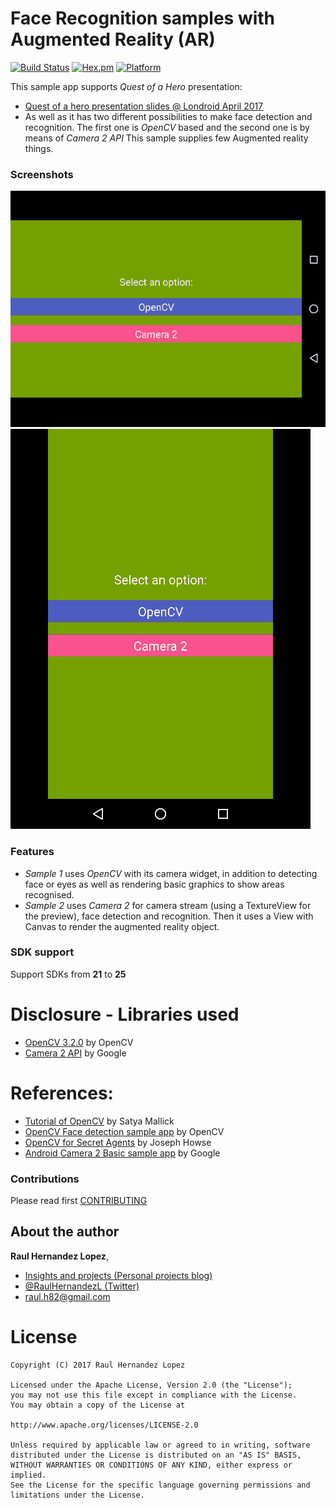 # Face Recognition samples with Augmented Reality (AR)
[![Build Status](https://travis-ci.org/raulh82vlc/ImageRecognitionSamples.svg?branch=master)](https://travis-ci.org/raulh82vlc/ImageRecognitionSamples)
[![Hex.pm](https://img.shields.io/hexpm/l/plug.svg)](http://www.apache.org/licenses/LICENSE-2.0)
[![Platform](https://img.shields.io/badge/platform-android-green.svg)](http://developer.android.com/index.html)

This sample app supports *Quest of a Hero* presentation:
- [Quest of a hero presentation slides @ Londroid April 2017](https://speakerdeck.com/raulh82vlc/quest-of-a-hero-at-londroid-april-2017)
- As well as it has two different possibilities to make face detection and recognition.
The first one is *OpenCV* based and the second one is by means of *Camera 2 API*
This sample supplies few Augmented reality things.

### Screenshots
![Screencast UX](./art/openCV.gif)![Screencast UX](./art/camera2.gif)

### Features
- _Sample 1_ uses *OpenCV* with its camera widget, in addition to detecting face or eyes as well as rendering basic graphics to show areas recognised.
- _Sample 2_ uses *Camera 2* for camera stream (using a TextureView for the preview), face detection and recognition. Then it uses a View with Canvas to render the augmented reality object.

### SDK support
Support SDKs from **21** to **25**

# Disclosure - Libraries used
- [OpenCV 3.2.0](http://docs.opencv.org/trunk/d5/df8/tutorial_dev_with_OCV_on_Android.html) by OpenCV
- [Camera 2 API](https://developer.android.com/reference/android/hardware/camera2/package-summary.html) by Google

# References:
- [Tutorial of OpenCV](http://www.learnopencv.com/image-recognition-and-object-detection-part1/) by Satya Mallick
- [OpenCV Face detection sample app](https://github.com/opencv/opencv/tree/master/samples/android/face-detection) by OpenCV
- [OpenCV for Secret Agents](https://www.packtpub.com/application-development/opencv-secret-agents) by Joseph Howse
- [Android Camera 2 Basic sample app](https://github.com/googlesamples/android-Camera2Basic) by Google

### Contributions
Please read first [CONTRIBUTING](./CONTRIBUTING.md)

## About the author
**Raul Hernandez Lopez**,
- [Insights and projects (Personal projects blog)](https://raulh82vlc.github.io/)
- [@RaulHernandezL (Twitter)](https://twitter.com/RaulHernandezL)
- [raul.h82@gmail.com](mailto:raul.h82@gmail.com)

# License
```
Copyright (C) 2017 Raul Hernandez Lopez

Licensed under the Apache License, Version 2.0 (the "License");
you may not use this file except in compliance with the License.
You may obtain a copy of the License at

http://www.apache.org/licenses/LICENSE-2.0

Unless required by applicable law or agreed to in writing, software
distributed under the License is distributed on an "AS IS" BASIS,
WITHOUT WARRANTIES OR CONDITIONS OF ANY KIND, either express or implied.
See the License for the specific language governing permissions and
limitations under the License.
```
